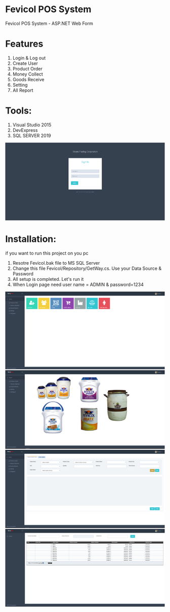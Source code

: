 # Fevicol POS System
Fevicol POS System - ASP.NET Web Form

# Features
1. Login & Log out
2. Create User
3. Product Order
4. Money Collect
5. Goods Receive
6. Setting
7. All Report

# Tools: 
1. Visual Studio 2015
2. DevExpress
3. SQL SERVER 2019

![login](ScreenShot/Screenshot0.png)

# Installation: 
if you want to run this project on you pc
1. Resotre Fevicol.bak file to MS SQL Server
2. Change this file Fevicol/Repository/GetWay.cs. Use your Data Source & Password
3. All setup is completed. Let's run it
4. When Login page need user name = ADMIN & password=1234


![login](ScreenShot/Screenshot1.png)
![login](ScreenShot/Screenshot2.png)
![login](ScreenShot/Screenshot3.png)
![login](ScreenShot/Screenshot4.png)
